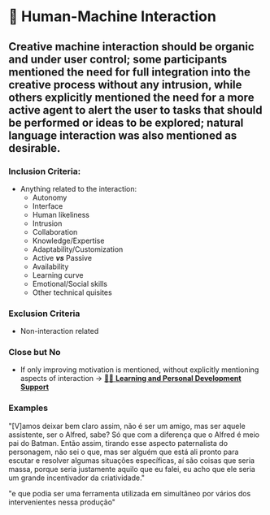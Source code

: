 # 🤖 Human-Machine Interaction

## Creative machine interaction should be organic and under user control; some participants mentioned the need for full integration into the creative process without any intrusion, while others explicitly mentioned the need for a more active agent to alert the user to tasks that should be performed or ideas to be explored; natural language interaction was also mentioned as desirable.

### Inclusion Criteria:

* Anything related to the interaction:
  * Autonomy
  * Interface
  * Human likeliness
  * Intrusion
  * Collaboration
  * Knowledge/Expertise
  * Adaptability/Customization
  * Active _**vs**_ Passive
  * Availability
  * Learning curve
  * Emotional/Social skills
  * Other technical quisites

### Exclusion Criteria

* Non-interaction related

### Close but No

* If only improving motivation is mentioned, without explicitly mentioning aspects of interaction → [👨‍🏫 **Learning and Personal Development Support**](learning-and-personal-development-support.md "mention")

### Examples

"\[V]amos deixar bem claro assim, não é ser um amigo, mas ser aquele assistente, ser o Alfred, sabe? Só que com a diferença que o Alfred é meio pai do Batman. Então assim, tirando esse aspecto paternalista do personagem, não sei o que, mas ser alguém que está ali pronto para escutar e resolver algumas situações específicas, aí são coisas que seria massa, porque seria justamente aquilo que eu falei, eu acho que ele seria um grande incentivador da criatividade."

"e que podia ser uma ferramenta utilizada em simultâneo por vários dos intervenientes nessa produção"
